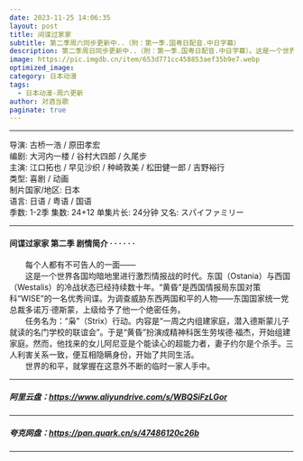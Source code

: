 ```yaml
---
date: 2023-11-25 14:06:35
layout: post
title: 间谍过家家
subtitle: 第二季周六同步更新中..（附：第一季.国粤日配音.中日字幕）
description: 第二季周日同步更新中..（附：第一季.国粤日配音.中日字幕）。这是一个世界各国均暗地里进行激烈情报战的时代。东国与西国的冷战状态已经持续数十年。“黄昏”是西国情报局东国对策科“WISE”的一名优秀间谍...
image: https://pic.imgdb.cn/item/653d771cc458853aef35b9e7.webp
optimized_image: 
category: 日本动漫
tags:
  - 日本动漫-周六更新
author: 对酒当歌
paginate: true
---
```



---

导演: 古桥一浩 / 原田孝宏  
编剧: 大河内一楼 / 谷村大四郎 / 久尾步  
主演: 江口拓也 / 早见沙织 / 种崎敦美 / 松田健一郎 / 吉野裕行  
类型: 喜剧 / 动画  
制片国家/地区: 日本  
语言: 日语 / 粤语 / 国语  
季数: 1-2季
集数: 24+12
单集片长: 24分钟
又名: スパイファミリー

---

#### 间谍过家家 第二季 剧情简介 · · · · · ·

　　每个人都有不可告人的一面——  
　　这是一个世界各国均暗地里进行激烈情报战的时代。东国（Ostania）与西国（Westalis）的冷战状态已经持续数十年。“黄昏”是西国情报局东国对策科“WISE”的一名优秀间谍。为调查威胁东西两国和平的人物——东国国家统一党总裁多诺万·德斯蒙，上级给予了他一个绝密任务。  
　　任务名为：“枭”（Strix）行动。内容是“一周之内组建家庭，潜入德斯蒙儿子就读的名门学校的联谊会”。于是“黄昏”扮演成精神科医生劳埃德·福杰，开始组建家庭。然而，他找来的女儿阿尼亚是个能读心的超能力者，妻子约尔是个杀手。三人利害关系一致，便互相隐瞒身份，开始了共同生活。  
　　世界的和平，就掌握在这意外不断的临时一家人手中。  

---

##### 阿里云盘：<https://www.aliyundrive.com/s/WBQSiFzLGor>

---

##### 夸克网盘：<https://pan.quark.cn/s/47486120c26b>

---
